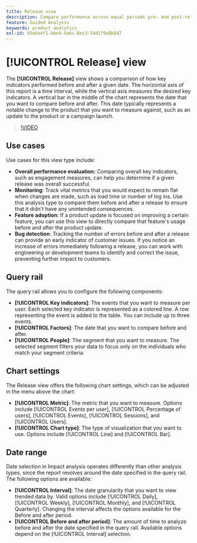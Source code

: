 ```yaml
---
title: Release view
description: Compare performance across equal periods pre- and post-release.
feature: Guided Analysis
keywords: product analytics
exl-id: 93e6e4f1-bbe4-4a6c-8ec3-54d1f9a8b847
---
```

# [!UICONTROL Release] view

The **[!UICONTROL Release]** view shows a comparison of how key indicators performed before and after a given date. The horizontal axis of this report is a time interval, while the vertical axis measures the desired key indicators. A vertical bar in the middle of the chart represents the date that you want to compare before and after. This date typically represents a notable change to the product that you want to measure against, such as an update to the product or a campaign launch.

>[!VIDEO](https://video.tv.adobe.com/v/3421665/?learn=on)

## Use cases

Use cases for this view type include:

* **Overall performance evaluation:** Comparing overall key indicators, such as engagement measures, can help you determine if a given release was overall successful.
* **Monitoring**: Track vital metrics that you would expect to remain flat when changes are made, such as load time or number of log ins. Use this analysis type to compare them before and after a release to ensure that it didn't have any unintended consequences.
* **Feature adoption**: If a product update is focused on improving a certain feature, you can use this view to directly compare that feature's usage before and after the product update.
* **Bug detection**: Tracking the number of errors before and after a release can provide an early indicator of customer issues. If you notice an increase of errors immediately following a release, you can work with engineering or development teams to identify and correct the issue, preventing further impact to customers.

## Query rail

The query rail allows you to configure the following components:

* **[!UICONTROL Key indicators]**: The events that you want to measure per user. Each selected key indicator is represented as a colored line. A row representing the event is added to the table. You can include up to three events.
* **[!UICONTROL Factors]**: The date that you want to compare before and after.
* **[!UICONTROL People]**: The segment that you want to measure. The selected segment filters your data to focus only on the individuals who match your segment criteria.

## Chart settings

The Release view offers the following chart settings, which can be adjusted in the menu above the chart:

* **[!UICONTROL Metric]**: The metric that you want to measure. Options include [!UICONTROL Events per user], [!UICONTROL Percentage of users], [!UICONTROL Events], [!UICONTROL Sessions], and [!UICONTROL Users].
* **[!UICONTROL Chart type]**: The type of visualization that you want to use. Options include [!UICONTROL Line] and [!UICONTROL Bar].

## Date range

Date selection in Impact analysis operates differently than other analysis types, since the report revolves around the date specified in the query rail. The following options are available:

* **[!UICONTROL Interval]**: The date granularity that you want to view trended data by. Valid options include [!UICONTROL Daily], [!UICONTROL Weekly], [!UICONTROL Monthly], and [!UICONTROL Quarterly]. Changing the interval affects the options available for the Before and after period.
* **[!UICONTROL Before and after period]**: The amount of time to analyze before and after the date specified in the query rail. Available options depend on the [!UICONTROL Interval] selection.
